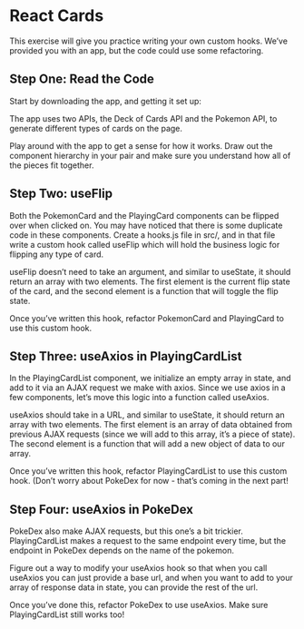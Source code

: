 # React Cards
This exercise will give you practice writing your own custom hooks. We’ve provided you with an app, but the code could use some refactoring.

## Step One: Read the Code
Start by downloading the app, and getting it set up:

The app uses two APIs, the Deck of Cards API and the Pokemon API, to generate different types of cards on the page.

Play around with the app to get a sense for how it works. Draw out the component hierarchy in your pair and make sure you understand how all of the pieces fit together.

## Step Two: useFlip
Both the PokemonCard and the PlayingCard components can be flipped over when clicked on. You may have noticed that there is some duplicate code in these components. Create a hooks.js file in src/, and in that file write a custom hook called useFlip which will hold the business logic for flipping any type of card.

useFlip doesn’t need to take an argument, and similar to useState, it should return an array with two elements. The first element is the current flip state of the card, and the second element is a function that will toggle the flip state.

Once you’ve written this hook, refactor PokemonCard and PlayingCard to use this custom hook.

## Step Three: useAxios in PlayingCardList
In the PlayingCardList component, we initialize an empty array in state, and add to it via an AJAX request we make with axios. Since we use axios in a few components, let’s move this logic into a function called useAxios.

useAxios should take in a URL, and similar to useState, it should return an array with two elements. The first element is an array of data obtained from previous AJAX requests (since we will add to this array, it’s a piece of state). The second element is a function that will add a new object of data to our array.

Once you’ve written this hook, refactor PlayingCardList to use this custom hook. (Don’t worry about PokeDex for now - that’s coming in the next part!

## Step Four: useAxios in PokeDex
PokeDex also make AJAX requests, but this one’s a bit trickier. PlayingCardList makes a request to the same endpoint every time, but the endpoint in PokeDex depends on the name of the pokemon.

Figure out a way to modify your useAxios hook so that when you call useAxios you can just provide a base url, and when you want to add to your array of response data in state, you can provide the rest of the url.

Once you’ve done this, refactor PokeDex to use useAxios. Make sure PlayingCardList still works too!